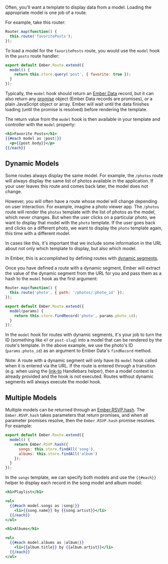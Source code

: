 Often, you'll want a template to display data from a model. Loading the
appropriate model is one job of a route.

For example, take this router:

```app/router.js
Router.map(function() {
  this.route('favoritePosts');
});
```

To load a model for the `favoritePosts` route, you would use the `model` hook in
the `posts` route handler:

```app/routes/favorite-posts.js
export default Ember.Route.extend({
  model() {
    return this.store.query('post', { favorite: true });
  }
});
```

Typically, the `model` hook should return an [Ember Data](../models/) record,
but it can also return any [promise](https://www.promisejs.org/) object (Ember
Data records are promises), or a plain JavaScript object or array. Ember will
wait until the data finishes loading (until the promise is resolved) before
rendering the template.

The return value from the `model` hook is then available in your template and
controller with the `model` property:

```app/templates/favorite-post.hbs
<h1>Favorite Posts</h1>
{{#each model as |post|}}
  <p>{{post.body}}</p>
{{/each}}
```

## Dynamic Models

Some routes always display the same model. For example, the `/photos`
route will always display the same list of photos available in the
application. If your user leaves this route and comes back later, the
model does not change.

However, you will often have a route whose model will change depending
on user interaction. For example, imagine a photo viewer app. The
`/photos` route will render the `photos` template with the list of
photos as the model, which never changes. But when the user clicks on a
particular photo, we want to display that model with the `photo`
template. If the user goes back and clicks on a different photo, we want
to display the `photo` template again, this time with a different model.

In cases like this, it's important that we include some information in
the URL about not only which template to display, but also which model.

In Ember, this is accomplished by defining routes with [dynamic
segments](defining-your-routes/#toc_dynamic-segments).

Once you have defined a route with a dynamic segment,
Ember will extract the value of the dynamic segment from the URL for
you and pass them as a hash to the `model` hook as the first argument:

```app/router.js
Router.map(function() {
  this.route('photo', { path: '/photos/:photo_id' });
});
```

```app/routes/photo.js
export default Ember.Route.extend({
  model(params) {
    return this.store.findRecord('photo', params.photo_id);
  }
});
```

In the `model` hook for routes with dynamic segments, it's your job to
turn the ID (something like `47` or `post-slug`) into a model that can
be rendered by the route's template. In the above example, we use the
photo's ID (`params.photo_id`) as an argument to Ember Data's `findRecord`
method.

Note: A route with a dynamic segment will only have its `model` hook called
when it is entered via the URL. If the route is entered through a transition
(e.g. when using the [link-to](../templates/links) Handlebars helper), then a model context is
already provided and the hook is not executed. Routes without dynamic segments
will always execute the model hook.

## Multiple Models

Multiple models can be returned through an
[Ember.RSVP.hash](http://emberjs.com/api/classes/RSVP.html#method_hash).
The `Ember.RSVP.hash` takes
parameters that return promises, and when all parameter promises resolve, then
the `Ember.RSVP.hash` promise resolves. For example:

```app/routes/songs.js
export default Ember.Route.extend({
  model() {
    return Ember.RSVP.hash({
      songs: this.store.findAll('song'),
      albums: this.store.findAll('album')
    });
  }
});
```

In the `songs` template, we can specify both models and use the `{{#each}}` helper to display
each record in the song model and album model:

```app/templates/songs.hbs
<h1>Playlist</h1>

<ul>
  {{#each model.songs as |song|}}
    <li>{{song.name}} by {{song.artist}}</li>
  {{/each}}
</ul>

<h1>Albums</h1>

<ul>
  {{#each model.albums as |album|}}
    <li>{{album.title}} by {{album.artist}}</li>
  {{/each}}
</ul>
```
